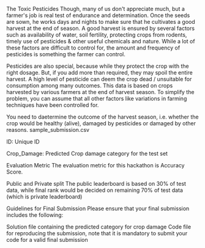 The Toxic Pesticides
Though, many of us don't appreciate much, but a farmer's job is real test of endurance and determination. Once the seeds are sown, he works days and nights to make sure that he cultivates a good harvest at the end of season. A good harvest is ensured by several factors such as availability of water, soil fertility, protecting crops from rodents, timely use of pesticides & other useful chemicals and nature. While a lot of these factors are difficult to control for, the amount and frequency of pesticides is something the farmer can control.

Pesticides are also special, because while they protect the crop with the right dosage. But, if you add more than required, they may spoil the entire harvest. A high level of pesticide can deem the crop dead / unsuitable for consumption among many outcomes. This data is based on crops harvested by various farmers at the end of harvest season. To simplify the problem, you can assume that all other factors like variations in farming techniques have been controlled for.


You need to daetermine the outcome of the harvest season, i.e. whether the crop would be healthy (alive), damaged by pesticides or damaged by other reasons.
sample_submission.csv

ID: Unique ID

Crop_Damage: Predicted Crop damage category for the test set 



Evaluation Metric
The evaluation metric for this hackathon is Accuracy Score.



Public and Private split
The public leaderboard is based on 30% of test data, while final rank would be decided on remaining 70% of test data (which is private leaderboard)

 

Guidelines for Final Submission
Please ensure that your final submission includes the following:

Solution file containing the predicted category for crop damage
Code file for reproducing the submission, note that it is mandatory to submit your code for a valid final submission